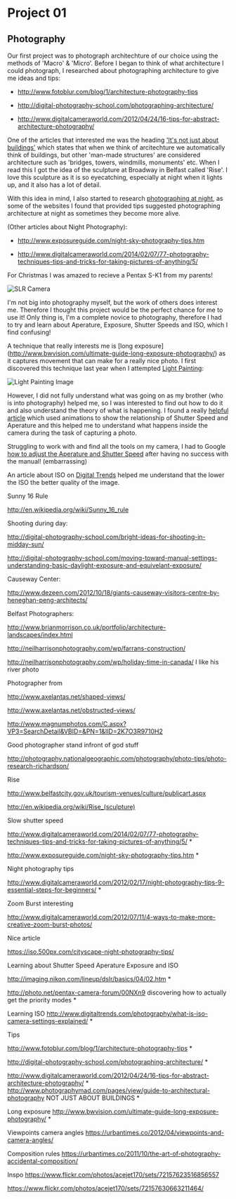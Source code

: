 Project 01
==========


Photography
-----------


Our first project was to photograph architechture of our choice using the methods of 'Macro' & 'Micro'. Before I began to think of what architecture I could photograph, I researched about photographing architecture to give me ideas and tips:


* http://www.fotoblur.com/blog/1/architecture-photography-tips

* http://digital-photography-school.com/photographing-architecture/

* http://www.digitalcameraworld.com/2012/04/24/16-tips-for-abstract-architecture-photography/

One of the articles that interested me was the heading ['It's not just about buildings'](http://www.photographymad.com/pages/view/guide-to-architectural-photography) which states that when we think of arcitechture we automatically think of buildings, but other 'man-made structures' are considered architecture such as 'bridges, towers, windmills, monuments' etc. When I read this I got the idea of the sculpture at Broadway in Belfast called 'Rise'. I love this sculpture as it is so eyecatching, especially at night when it lights up, and it also has a lot of detail.

With this idea in mind, I also started to research [photographing at night](http://www.digitalcameraworld.com/2012/02/17/night-photography-tips-9-essential-steps-for-beginners/), as some of the websites I found that provided tips suggested photographing architecture at night as sometimes they become more alive.

(Other articles about Night Photography):

* http://www.exposureguide.com/night-sky-photography-tips.htm

* http://www.digitalcameraworld.com/2014/02/07/77-photography-techniques-tips-and-tricks-for-taking-pictures-of-anything/5/


For Christmas I was amazed to recieve a Pentax S-K1 from my parents! 

![SLR Camera](https://scontent-a-lhr.xx.fbcdn.net/hphotos-xpa1/v/t1.0-9/10888786_10204088186378906_2164244801196653823_n.jpg?oh=8f4d7666b8757feb6fe95b4b5e5ab79e&oe=55592D9C)


I'm not big into photography myself, but the work of others does interest me. Therefore I thought this project would be the perfect chance for me to use it! Only thing is, I'm a complete novice to photography, therefore I had to try and learn about Aperature, Exposure, Shutter Speeds and ISO, which I find confusing!


A technique that really interests me is [long exposure] (http://www.bwvision.com/ultimate-guide-long-exposure-photography/) as it captures movement that can make for a really nice photo. I first discovered this technique last year when I attempted [Light Painting](https://www.flickr.com/photos/hayleygregg/sets/72157640644359754/):


![Light Painting Image](https://farm6.staticflickr.com/5540/12308612444_f8ce6592ea_b.jpg)


However, I did not fully understand what was going on as my brother (who is into photography) helped me, so I was interested to find out how to do it and also understand the theory of what is happening. I found a really [helpful article](http://imaging.nikon.com/lineup/dslr/basics/04/02.htm
) which used animations to show the relationship of Shutter Speed and Aperature and this helped me to understand what happens inside the camera during the task of capturing a photo.


Struggling to work with and find all the tools on my camera, I had to Google [how to adjust the Aperature and Shutter Speed](http://photo.net/pentax-camera-forum/00NXn9) after having no success with the manual! (embarrassing)

An article about ISO on [Digital Trends](http://www.digitaltrends.com/photography/what-is-iso-camera-settings-explained/) helped me understand that the lower the ISO the better quality of the image.




Sunny 16 Rule

http://en.wikipedia.org/wiki/Sunny_16_rule


Shooting during day:

http://digital-photography-school.com/bright-ideas-for-shooting-in-midday-sun/

http://digital-photography-school.com/moving-toward-manual-settings-understanding-basic-daylight-exposure-and-equivelant-exposure/


Causeway Center:

http://www.dezeen.com/2012/10/18/giants-causeway-visitors-centre-by-heneghan-peng-architects/

Belfast Photographers:

http://www.brianmorrison.co.uk/portfolio/architecture-landscapes/index.html

http://neilharrisonphotography.com/wp/farrans-construction/

http://neilharrisonphotography.com/wp/holiday-time-in-canada/ I like his river photo

Photographer from 

http://www.axelantas.net/shaped-views/

http://www.axelantas.net/obstructed-views/

http://www.magnumphotos.com/C.aspx?VP3=SearchDetail&VBID=&PN=1&IID=2K7O3R9710H2

Good photographer stand infront of god stuff

http://photography.nationalgeographic.com/photography/photo-tips/photo-research-richardson/

Rise

http://www.belfastcity.gov.uk/tourism-venues/culture/publicart.aspx

http://en.wikipedia.org/wiki/Rise_(sculpture)


Slow shutter speed

http://www.digitalcameraworld.com/2014/02/07/77-photography-techniques-tips-and-tricks-for-taking-pictures-of-anything/5/ *

http://www.exposureguide.com/night-sky-photography-tips.htm *

Night photography tips


http://www.digitalcameraworld.com/2012/02/17/night-photography-tips-9-essential-steps-for-beginners/ *

Zoom Burst interesting

http://www.digitalcameraworld.com/2012/07/11/4-ways-to-make-more-creative-zoom-burst-photos/


Nice article

https://iso.500px.com/cityscape-night-photography-tips/


Learning about Shutter Speed Aperature Exposure and ISO

http://imaging.nikon.com/lineup/dslr/basics/04/02.htm *

http://photo.net/pentax-camera-forum/00NXn9 discovering how to actually get the priority modes *

Learning ISO http://www.digitaltrends.com/photography/what-is-iso-camera-settings-explained/ *

Tips

http://www.fotoblur.com/blog/1/architecture-photography-tips *

http://digital-photography-school.com/photographing-architecture/ *

http://www.digitalcameraworld.com/2012/04/24/16-tips-for-abstract-architecture-photography/
 *
http://www.photographymad.com/pages/view/guide-to-architectural-photography NOT JUST ABOUT BUILDINGS *

Long exposure http://www.bwvision.com/ultimate-guide-long-exposure-photography/ *

Viewpoints camera angles https://urbantimes.co/2012/04/viewpoints-and-camera-angles/

Composition rules https://urbantimes.co/2011/10/the-art-of-photography-accidental-composition/


Inspo https://www.flickr.com/photos/acejet170/sets/72157623516856557

https://www.flickr.com/photos/acejet170/sets/72157630663211464/
